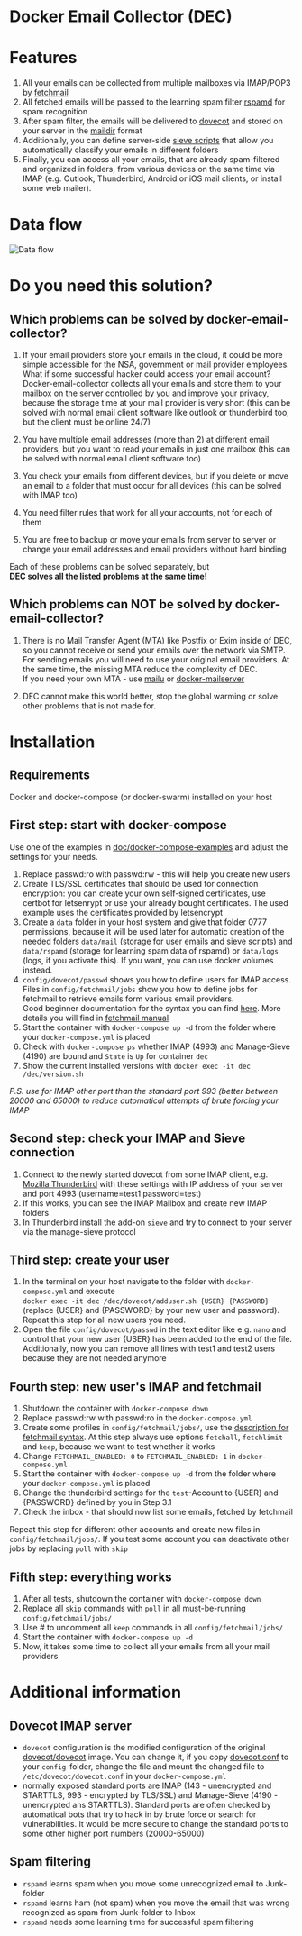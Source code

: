 Docker Email Collector (DEC)
======================
# Features

1. All your emails can be collected from multiple mailboxes via IMAP/POP3 by [fetchmail](https://www.fetchmail.info/)
2. All fetched emails will be passed to the learning spam filter [rspamd](https://www.rspamd.com/) for spam recognition
3. After spam filter, the emails will be delivered to [dovecot](https://www.dovecot.org/) and stored on your server in the [maildir](https://en.wikipedia.org/wiki/Maildir) format
4. Additionally, you can define server-side [sieve scripts](http://sieve.info/) that allow you automatically classify your emails in different folders
5. Finally, you can access all your emails, that are already spam-filtered and organized in folders, from various devices on the same time via IMAP (e.g. Outlook, Thunderbird, Android or iOS mail clients, or install some web mailer).

# Data flow

![Data flow](./doc/flow-single.png "Data flow chart for single user")


# Do you need this solution?
## Which problems can be solved by docker-email-collector?


1. If your email providers store your emails in the cloud, it could be more simple accessible for the NSA, government or mail provider employees. What if some successful hacker could access your email account? 
Docker-email-collector collects all your emails and store them to your mailbox on the server controlled by you and improve your privacy, because the storage time at your mail provider is very short (this can be solved with normal email client software like outlook or thunderbird too, but the client must be online 24/7)

2. You have multiple email addresses (more than 2) at different email providers, but you want to read your emails in just one mailbox (this can be solved with normal email client software too)

3. You check your emails from different devices, but if you delete or move an email to a folder that must occur for all devices (this can be solved with IMAP too)

4. You need filter rules that work for all your accounts, not for each of them

5. You are free to backup or move your emails from server to server or change your email addresses and email providers without hard binding

Each of these problems can be solved separately, but<br>
**DEC solves all the listed problems at the same time!**

## Which problems can NOT be solved by docker-email-collector?

1. There is no Mail Transfer Agent (MTA) like Postfix or Exim inside of DEC, so you cannot receive or send your emails over the network via SMTP. For sending emails you will need to use your original email providers.
At the same time, the missing MTA reduce the complexity of DEC. <br>
If you need your own MTA - use [mailu](https://mailu.io/) or [docker-mailserver](https://github.com/docker-mailserver/docker-mailserver)

2. DEC cannot make this world better, stop the global warming or solve other problems that is not made for.

# Installation
## Requirements
Docker and docker-compose (or docker-swarm) installed on your host

## First step: start with docker-compose
Use one of the examples in [doc/docker-compose-examples](./doc/docker-compose-examples/) and adjust the settings for your needs.

1. Replace passwd:ro with passwd:rw - this will help you create new users
2. Create TLS/SSL certificates that should be used for connection encryption: you can create your own self-signed certificates, use certbot for letsenrypt or use your already bought certificates. The used example uses the certificates provided by letsencrypt
3. Create a `data` folder in your host system and give that folder 0777 permissions, because it will be used later for automatic creation of the needed folders `data/mail` (storage for user emails and sieve scripts) and `data/rspamd` (storage for learning spam data of rspamd) or `data/logs` (logs, if you activate this). If you want, you can use docker volumes instead.
4. `config/dovecot/passwd` shows you how to define users for IMAP access.<br>
Files in `config/fetchmail/jobs` show you how to define jobs for fetchmail to retrieve emails form various email providers.<br>Good beginner documentation for the syntax you can find [here](https://www.linode.com/docs/guides/using-fetchmail-to-retrieve-email/). More details you will find in [fetchmail manual](https://www.fetchmail.info/fetchmail-man.html)
5. Start the container with `docker-compose up -d` from the folder where your `docker-compose.yml` is placed
6. Check with `docker-compose ps` whether IMAP (4993) and Manage-Sieve (4190) are bound and `State` is `Up` for container `dec`
7. Show the current installed versions with `docker exec -it dec /dec/version.sh`

*P.S. use for IMAP other port than the standard port 993 (better between 20000 and 65000) to reduce automatical attempts of brute forcing your IMAP*

## Second step: check your IMAP and Sieve connection

1. Connect to the newly started dovecot from some IMAP client, e.g. [Mozilla Thunderbird](https://www.thunderbird.net/) with these settings with IP address of your server and port 4993 (username=test1 password=test)
2. If this works, you can see the IMAP Mailbox and create new IMAP folders
3. In Thunderbird install the add-on `sieve` and try to connect to your server via the manage-sieve protocol

## Third step: create your user

1. In the terminal on your host navigate to the folder with `docker-compose.yml` and execute <br>`docker exec -it dec /dec/dovecot/adduser.sh {USER} {PASSWORD}`<br> (replace {USER} and {PASSWORD} by your new user and password). <br>Repeat this step for all new users you need.
2. Open the file `config/dovecot/passwd` in the text editor like e.g. `nano` and control that your new user {USER} has been added to the end of the file. Additionally, now you can remove all lines with test1 and test2 users because they are not needed anymore

## Fourth step: new user's IMAP and fetchmail

1. Shutdown the container with `docker-compose down`
2. Replace passwd:rw with passwd:ro in the `docker-compose.yml`
3. Create some profiles in `config/fetchmail/jobs/`, use the [description for fetchmail syntax](https://www.linode.com/docs/guides/using-fetchmail-to-retrieve-email/). At this step always use options `fetchall`, `fetchlimit` and `keep`, because we want to test whether it works
4. Change `FETCHMAIL_ENABLED: 0` to `FETCHMAIL_ENABLED: 1` in `docker-compose.yml`
5. Start the container with `docker-compose up -d` from the folder where your `docker-compose.yml` is placed
6. Change the thunderbird settings for the `test`-Account to {USER} and {PASSWORD} defined by you in Step 3.1
7. Check the inbox - that should now list some emails, fetched by fetchmail

Repeat this step for different other accounts and create new files in `config/fetchmail/jobs/`. If you test some account you can deactivate other jobs by replacing `poll` with `skip`

## Fifth step: everything works

1. After all tests, shutdown the container with `docker-compose down`
2. Replace all `skip` commands with `poll` in all must-be-running `config/fetchmail/jobs/`
3. Use # to uncomment all `keep` commands in all `config/fetchmail/jobs/`
4. Start the container with `docker-compose up -d`
5. Now, it takes some time to collect all your emails from all your mail providers

# Additional information

## Dovecot IMAP server
- `dovecot` configuration is the modified configuration of the original [dovecot/dovecot](https://hub.docker.com/r/dovecot/dovecot) image. You can change it, if you copy [dovecot.conf](https://github.com/optb/docker-email-collector/blob/main/etc/dovecot/dovecot.conf) to your `config`-folder, change the file and mount the changed file to `/etc/dovecot/dovecot.conf` in your `docker-compose.yml`
- normally exposed standard ports are IMAP (143 - unencrypted and STARTTLS, 993 - encrypted by TLS/SSL) and Manage-Sieve (4190 - unencrypted ans STARTTLS). Standard ports are often checked by automatical bots that try to hack in by brute force or search for vulnerabilities. It would be more secure to change the standard ports to some other higher port numbers (20000-65000)
## Spam filtering
- `rspamd` learns spam when you move some unrecognized email to Junk-folder
- `rspamd` learns ham (not spam) when you move the email that was wrong recognized as spam from Junk-folder to Inbox
- `rspamd` needs some learning time for successful spam filtering